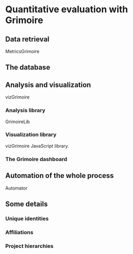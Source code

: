 # Quantitative evaluation with Grimoire

## Data retrieval

MetricsGrimoire

## The database

## Analysis and visualization

vizGrimoire

### Analysis library

GrimoireLib

### Visualization library

vizGrimoire JavaScript library.

### The Grimoire dashboard

## Automation of the whole process

Automator

## Some details

### Unique identities

### Affiliations

### Project hierarchies
